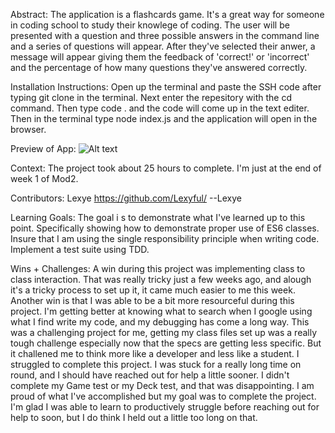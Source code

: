 Abstract:
The application is a flashcards game. It's a great way for someone in coding school to study their knowlege of coding. The user will be presented with a question and three possible answers in the command line and a series of  questions will appear. After they've selected their anwer, a message will appear giving them the feedback of 'correct!' or 'incorrect' and the percentage of how many questions they've answered correctly.

Installation Instructions:
Open up the terminal and paste the SSH code after typing git clone in the terminal. Next enter the repesitory with the cd command. Then type code . and the code will come up in the text editer. Then in the terminal type node index.js and the application will open in the browser. 

Preview of App:
![Alt text](https://media2.giphy.com/media/banHvvgdTc3yHGACHN/giphy.gif?cid%3D790b7611478ae341b8642146e642ca3e4df1087154288815%26rid%3Dgiphy.gif%26ct%3Dg)

Context:
The project took about 25 hours to complete. I'm just at the end of week 1 of Mod2.

Contributors:
Lexye https://github.com/Lexyful/ --Lexye

Learning Goals:
The goal i s to demonstrate what I've learned up to this point. Specifically showing how to demonstrate proper use of ES6 classes. Insure that I am using the single responsibility principle when writing code. Implement a test suite using TDD.

Wins + Challenges:
A win during this project was implementing class to class interaction. That was really tricky just a few weeks ago, and alough it's a tricky process to set up it, it came much easier to me this week. Another win is that I was able to be a bit more resourceful during this project. I'm getting better at knowing what to search when I google using what I find write my code, and my debugging has come a long way. This was a challenging project for me, getting my class files set up was a really tough challenge especially now that the specs are getting less specific. But it challened me to think more like a developer and less like a student. I struggled to complete this project. I was stuck for a really long time on round, and I should have reached out for help a little sooner. I didn't complete my Game test or my Deck test, and that was disappointing. I am proud of what I've accomplished but my goal was to complete the project. I'm glad I was able to learn to productively struggle before reaching out for help to soon, but I do think I held out a little too long on that. 